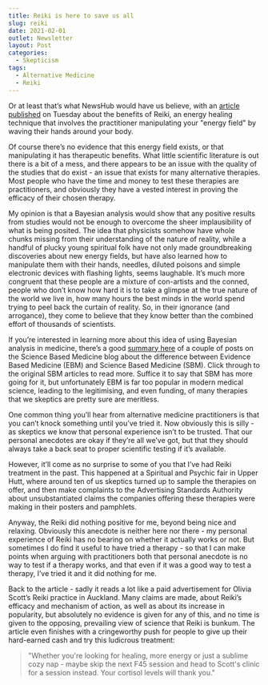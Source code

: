 ```yaml
---
title: Reiki is here to save us all
slug: reiki
date: 2021-02-01
outlet: Newsletter
layout: Post
categories:
  - Skepticism
tags:
  - Alternative Medicine
  - Reiki
---
```


Or at least that’s what NewsHub would have us believe, with an [article published](https://www.newshub.co.nz/home/lifestyle/2021/01/auckland-reiki-healer-says-guided-energy-healing-on-the-rise-for-stressed-burnt-out-kiwis.html) on Tuesday about the benefits of Reiki, an energy healing technique that involves the practitioner manipulating your "energy field" by waving their hands around your body.

<!-- more -->

Of course there’s no evidence that this energy field exists, or that manipulating it has therapeutic benefits. What little scientific literature is out there is a bit of a mess, and there appears to be an issue with the quality of the studies that do exist - an issue that exists for many alternative therapies. Most people who have the time and money to test these therapies are practitioners, and obviously they have a vested interest in proving the efficacy of their chosen therapy.

My opinion is that a Bayesian analysis would show that any positive results from studies would not be enough to overcome the sheer implausibility of what is being posited. The idea that physicists somehow have whole chunks missing from their understanding of the nature of reality, while a handful of plucky young spiritual folk have not only made groundbreaking discoveries about new energy fields, but have also learned how to manipulate them with their hands, needles, diluted poisons and simple electronic devices with flashing lights, seems laughable. It’s much more congruent that these people are a mixture of con-artists and the conned, people who don’t know how hard it is to take a glimpse at the true nature of the world we live in, how many hours the best minds in the world spend trying to peel back the curtain of reality. So, in their ignorance (and arrogance), they come to believe that they know better than the combined effort of thousands of scientists.

If you’re interested in learning more about this idea of using Bayesian analysis in medicine, there’s a good [summary here](http://doctorrw.blogspot.com/2008/02/evidence-based-medicine-does-not-equal.html) of a couple of posts on the Science Based Medicine blog about the difference between Evidence Based Medicine (EBM) and Science Based Medicine (SBM). Click through to the original SBM articles to read more. Suffice it to say that SBM has more going for it, but unfortunately EBM is far too popular in modern medical science, leading to the legitimising, and even funding, of many therapies that we skeptics are pretty sure are meritless.

One common thing you’ll hear from alternative medicine practitioners is that you can’t knock something until you’ve tried it. Now obviously this is silly - as skeptics we know that personal experience isn’t to be trusted. That our personal anecdotes are okay if they’re all we’ve got, but that they should always take a back seat to proper scientific testing if it’s available.

However, it’ll come as no surprise to some of you that I’ve had Reiki treatment in the past. This happened at a Spiritual and Psychic fair in Upper Hutt, where around ten of us skeptics turned up to sample the therapies on offer, and then make complaints to the Advertising Standards Authority about unsubstantiated claims the companies offering these therapies were making in their posters and pamphlets.

Anyway, the Reiki did nothing positive for me, beyond being nice and relaxing. Obviously this anecdote is neither here nor there - my personal experience of Reiki has no bearing on whether it actually works or not. But sometimes I do find it useful to have tried a therapy - so that I can make points when arguing with practitioners both that personal anecdote is no way to test if a therapy works, and that even if it was a good way to test a therapy, I’ve tried it and it did nothing for me.

Back to the article - sadly it reads a lot like a paid advertisement for Olivia Scott’s Reiki practice in Auckland. Many claims are made, about Reiki’s efficacy and mechanism of action, as well as about its increase in popularity, but absolutely no evidence is given for any of this, and no time is given to the opposing, prevailing view of science that Reiki is bunkum. The article even finishes with a cringeworthy push for people to give up their hard-earned cash and try this ludicrous treatment:

> "Whether you're looking for healing, more energy or just a sublime cozy nap - maybe skip the next F45 session and head to Scott's clinic for a session instead. Your cortisol levels will thank you."
